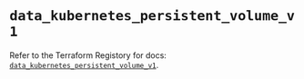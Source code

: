 # `data_kubernetes_persistent_volume_v1`

Refer to the Terraform Registory for docs: [`data_kubernetes_persistent_volume_v1`](https://registry.terraform.io/providers/hashicorp/kubernetes/2.24.0/docs/data-sources/persistent_volume_v1).
